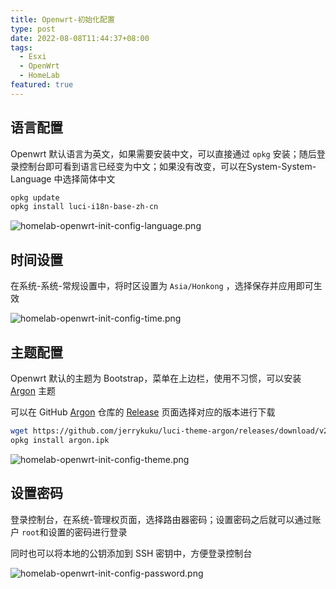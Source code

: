 ```yaml
---
title: Openwrt-初始化配置
type: post
date: 2022-08-08T11:44:37+08:00
tags:
  - Esxi
  - OpenWrt
  - HomeLab
featured: true
---
```


## 语言配置

Openwrt 默认语言为英文，如果需要安装中文，可以直接通过 `opkg` 安装；随后登录控制台即可看到语言已经变为中文；如果没有改变，可以在System-System-Language 中选择简体中文

```bash
opkg update
opkg install luci-i18n-base-zh-cn
```

![homelab-openwrt-init-config-language.png](https://img.hellowood.dev/picture/homelab-openwrt-init-config-language.png)

## 时间设置

在系统-系统-常规设置中，将时区设置为 `Asia/Honkong` ，选择保存并应用即可生效

![homelab-openwrt-init-config-time.png](https://img.hellowood.dev/picture/homelab-openwrt-init-config-time.png)

## 主题配置

Openwrt 默认的主题为 Bootstrap，菜单在上边栏，使用不习惯，可以安装 [Argon](https://github.com/jerrykuku/luci-theme-argon) 主题

可以在 GitHub [Argon](https://github.com/jerrykuku/luci-theme-argon) 仓库的 [Release](https://github.com/jerrykuku/luci-theme-argon/releases) 页面选择对应的版本进行下载

```bash
wget https://github.com/jerrykuku/luci-theme-argon/releases/download/v2.2.9.4/luci-theme-argon-master_2.2.9.4_all.ipk -O argon.ipk
opkg install argon.ipk
```

![homelab-openwrt-init-config-theme.png](https://img.hellowood.dev/picture/homelab-openwrt-init-config-theme.png)

## 设置密码

登录控制台，在系统-管理权页面，选择路由器密码；设置密码之后就可以通过账户 `root`和设置的密码进行登录

同时也可以将本地的公钥添加到 SSH 密钥中，方便登录控制台

![homelab-openwrt-init-config-password.png](https://img.hellowood.dev/picture/homelab-openwrt-init-config-password.png)

